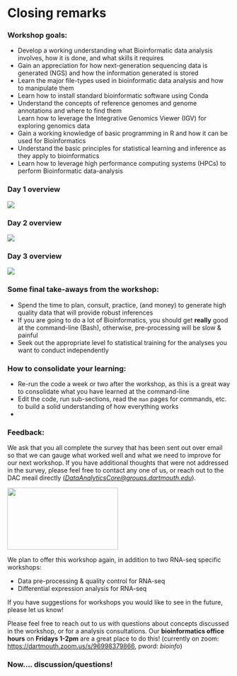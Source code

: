 # Closing remarks

### Workshop goals: 
- Develop a working understanding what Bioinformatic data analysis involves, how it is done, and what skills it requires  
- Gain an appreciation for how next-generation sequencing data is generated (NGS) and how the information generated is stored   
- Learn the major file-types used in bioinformatic data analysis and how to manipulate them   
- Learn how to install standard bioinformatic software using Conda   
- Understand the concepts of reference genomes and genome annotations and where to find them  
Learn how to leverage the Integrative Genomics Viewer (IGV) for exploring genomics data    
- Gain a working knowledge of basic programming in R and how it can be used for Bioinformatics  
- Understand the basic principles for statistical learning and inference as they apply to bioinformatics  
- Learn how to leverage high performance computing systems (HPCs) to perform Bioinformatic data-analysis  





### Day 1 overview
![](figures/analysis_overview.png)

### Day 2 overview
![](figures/day2_summary.png)

### Day 3 overview
![](figures/day2_summary.png)





### Some final take-aways from the workshop:
- Spend the time to plan, consult, practice, (and money) to generate high quality data that will provide robust inferences 
- If you are going to do a lot of Bioinformatics, you should get **really** good at the command-line (Bash), otherwise, pre-processing will be slow & painful
- Seek out the appropriate level fo statistical training for the analyses you want to conduct independently




### How to consolidate your learning: 
- Re-run the code a week or two after the workshop, as this is a great way to consolidate what you have learned at the command-line
- Edit the code, run sub-sections, read the `man` pages for commands, etc. to build a solid understanding of how everything works
- 



 



### Feedback: 

We ask that you all complete the survey that has been sent out over email so that we can gauge what worked well and what we need to improve for our next workshop. If you have additional thoughts that were not addressed in the survey, please feel free to contact any one of us, or reach out to the DAC meail directly (*DataAnalyticsCore@groups.dartmouth.edu*). 

<img src="figures/logo.jpg" width="250" height="140" >

We plan to offer this workshop again, in addition to two RNA-seq specific workshops:
- Data pre-processing & quality control for RNA-seq 
- Differential expression analysis for RNA-seq 

If you have suggestions for workshops you would like to see in the future, please let us know! 

Please feel free to reach out to us with questions about concepts discussed in the workshop, or for a analysis consultations. Our **bioinformatics office hours** on **Fridays 1-2pm** are a great place to do this! (currently on zoom: https://dartmouth.zoom.us/s/96998379866, pword: *bioinfo*)

### Now.... discussion/questions!
